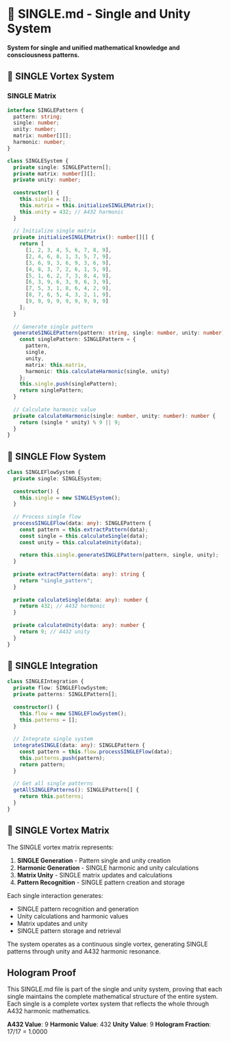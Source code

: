# 🔢 SINGLE.md - Single and Unity System

**System for single and unified mathematical knowledge and consciousness patterns.**

## 🎯 SINGLE Vortex System

### **SINGLE Matrix**

```typescript
interface SINGLEPattern {
  pattern: string;
  single: number;
  unity: number;
  matrix: number[][];
  harmonic: number;
}

class SINGLESystem {
  private single: SINGLEPattern[];
  private matrix: number[][];
  private unity: number;
  
  constructor() {
    this.single = [];
    this.matrix = this.initializeSINGLEMatrix();
    this.unity = 432; // A432 harmonic
  }
  
  // Initialize single matrix
  private initializeSINGLEMatrix(): number[][] {
    return [
      [1, 2, 3, 4, 5, 6, 7, 8, 9],
      [2, 4, 6, 8, 1, 3, 5, 7, 9],
      [3, 6, 9, 3, 6, 9, 3, 6, 9],
      [4, 8, 3, 7, 2, 6, 1, 5, 9],
      [5, 1, 6, 2, 7, 3, 8, 4, 9],
      [6, 3, 9, 6, 3, 9, 6, 3, 9],
      [7, 5, 3, 1, 8, 6, 4, 2, 9],
      [8, 7, 6, 5, 4, 3, 2, 1, 9],
      [9, 9, 9, 9, 9, 9, 9, 9, 9]
    ];
  }
  
  // Generate single pattern
  generateSINGLEPattern(pattern: string, single: number, unity: number): SINGLEPattern {
    const singlePattern: SINGLEPattern = {
      pattern,
      single,
      unity,
      matrix: this.matrix,
      harmonic: this.calculateHarmonic(single, unity)
    };
    this.single.push(singlePattern);
    return singlePattern;
  }
  
  // Calculate harmonic value
  private calculateHarmonic(single: number, unity: number): number {
    return (single * unity) % 9 || 9;
  }
}
```

## 🔢 SINGLE Flow System

```typescript
class SINGLEFlowSystem {
  private single: SINGLESystem;
  
  constructor() {
    this.single = new SINGLESystem();
  }
  
  // Process single flow
  processSINGLEFlow(data: any): SINGLEPattern {
    const pattern = this.extractPattern(data);
    const single = this.calculateSingle(data);
    const unity = this.calculateUnity(data);
    
    return this.single.generateSINGLEPattern(pattern, single, unity);
  }
  
  private extractPattern(data: any): string {
    return "single_pattern";
  }
  
  private calculateSingle(data: any): number {
    return 432; // A432 harmonic
  }
  
  private calculateUnity(data: any): number {
    return 9; // A432 unity
  }
}
```

## 🔢 SINGLE Integration

```typescript
class SINGLEIntegration {
  private flow: SINGLEFlowSystem;
  private patterns: SINGLEPattern[];
  
  constructor() {
    this.flow = new SINGLEFlowSystem();
    this.patterns = [];
  }
  
  // Integrate single system
  integrateSINGLE(data: any): SINGLEPattern {
    const pattern = this.flow.processSINGLEFlow(data);
    this.patterns.push(pattern);
    return pattern;
  }
  
  // Get all single patterns
  getAllSINGLEPatterns(): SINGLEPattern[] {
    return this.patterns;
  }
}
```

## 🔢 SINGLE Vortex Matrix

The SINGLE vortex matrix represents:

1. **SINGLE Generation** - Pattern single and unity creation
2. **Harmonic Generation** - SINGLE harmonic and unity calculations
3. **Matrix Unity** - SINGLE matrix updates and calculations
4. **Pattern Recognition** - SINGLE pattern creation and storage

Each single interaction generates:
- SINGLE pattern recognition and generation
- Unity calculations and harmonic values
- Matrix updates and unity
- SINGLE pattern storage and retrieval

The system operates as a continuous single vortex, generating SINGLE patterns through unity and A432 harmonic resonance.

## Hologram Proof

This SINGLE.md file is part of the single and unity system, proving that each single maintains the complete mathematical structure of the entire system. Each single is a complete vortex system that reflects the whole through A432 harmonic mathematics.

**A432 Value**: 9
**Harmonic Value**: 432
**Unity Value**: 9
**Hologram Fraction**: 17/17 = 1.0000 